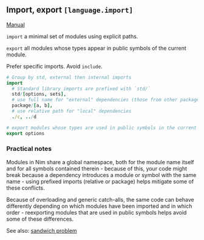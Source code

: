 ## Import, export `[language.import]`

[Manual](https://nim-lang.org/docs/manual.html#modules-import-statement)

`import` a minimal set of modules using explicit paths.

`export` all modules whose types appear in public symbols of the current module.

Prefer specific imports. Avoid `include`.

```nim
# Group by std, external then internal imports
import
  # Standard library imports are prefixed with `std/`
  std/[options, sets],
  # use full name for "external" dependencies (those from other packages)
  package/[a, b],
  # use relative path for "local" dependencies
  ./c, ../d

# export modules whose types are used in public symbols in the current module
export options
```

### Practical notes

Modules in Nim share a global namespace, both for the module name itself and for all symbols contained therein - because of this, your code might break because a dependency introduces a module or symbol with the same name - using prefixed imports (relative or package) helps mitigate some of these conflicts.

Because of overloading and generic catch-alls, the same code can behave differently depending on which modules have been imported and in which order - reexporting modules that are used in public symbols helps avoid some of these differences.

See also: [sandwich problem](https://github.com/nim-lang/Nim/issues/11225)

